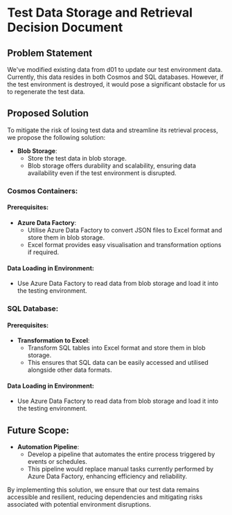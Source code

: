 ﻿# Test Data Storage and Retrieval Decision Document

## Problem Statement
We've modified existing data from d01 to update our test environment data. Currently, this data resides in both Cosmos and SQL databases. However, if the test environment is destroyed, it would pose a significant obstacle for us to regenerate the test data.

## Proposed Solution
To mitigate the risk of losing test data and streamline its retrieval process, we propose the following solution:
- **Blob Storage**:
    - Store the test data in blob storage.
    - Blob storage offers durability and scalability, ensuring data availability even if the test environment is disrupted.

### Cosmos Containers:
#### Prerequisites:
- **Azure Data Factory**:
    - Utilise Azure Data Factory to convert JSON files to Excel format and store them in blob storage.
    - Excel format provides easy visualisation and transformation options if required.

#### Data Loading in Environment:
- Use Azure Data Factory to read data from blob storage and load it into the testing environment.

### SQL Database:
#### Prerequisites:
- **Transformation to Excel**:
    - Transform SQL tables into Excel format and store them in blob storage.
    - This ensures that SQL data can be easily accessed and utilised alongside other data formats.

#### Data Loading in Environment:
- Use Azure Data Factory to read data from blob storage and load it into the testing environment.

## Future Scope:
- **Automation Pipeline**:
    - Develop a pipeline that automates the entire process triggered by events or schedules.
    - This pipeline would replace manual tasks currently performed by Azure Data Factory, enhancing efficiency and reliability.

By implementing this solution, we ensure that our test data remains accessible and resilient, reducing dependencies and mitigating risks associated with potential environment disruptions.



